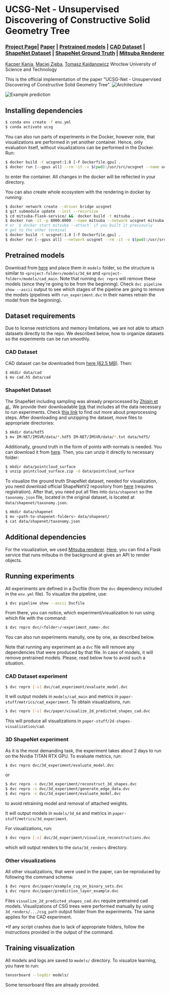 # UCSG-Net - Unsupervised Discovering of Constructive Solid Geometry Tree
### [Project Page](https://kacperkan.github.io/ucsgnet)| [Paper](https://arxiv.org/abs/2006.09102v3) | [Pretrained models](https://drive.google.com/file/d/1aoeEALT9ejm_G6hSw2AjtvGdbvbGGLaa/) | [CAD Dataset](https://www.dropbox.com/s/d6vm7diqfp65kyi/cad.h5?dl=0) | [ShapeNet Dataset](https://drive.google.com/file/d/158so7dnkQQNFSQTj741S3SUbuIXXRrLn/) | [ShapeNet Ground Truth](https://drive.google.com/open?id=16yiTtOrf6m4q9h3ZfhsG07JcAhLvZ0yk) | [Mitsuba Renderer](https://github.com/kacperkan/mitsuba-flask-service)

[Kacper Kania](https://kania.ml), [Maciej Zięba](https://scholar.google.com/citations?user=XmOBJZYAAAAJ&hl=en"), [Tomasz Kajdanowicz](https://scholar.google.com/citations?user=GOoaHHEAAAAJ&hl=en)
Wrocław University of Science and Technology

This is the official implementation of the paper "UCSG-Net - Unsupervised Discovering of Constructive Solid Geometry Tree".
![Architecture](architecture.png)

![Example prediction](csg-prediction.png)


## Installing dependencies

```bash
$ conda env create -f env.yml
$ conda activate ucsg
```

You can also run parts of experiments in the Docker, however note, that visualizations
are performed in yet another container. Hence, only evaluation itself, without
visualizations can be performed in the Docker. Run:
```bash
$ docker build -t ucsgnet:1.0 [-f Dockerfile.gpu] .
$ docker run [--gpus all] --rm -it -v $(pwd):/usr/src/ucsgnet --name ucsgnet ucsgnet:1.0 
```
to enter the container. All changes in the docker will be reflected in your directory.

You can also create whole ecosystem with the rendering in docker by running:
```bash
$ docker network create --driver bridge ucsgnet
$ git submodule update --init --recursive
$ cd mitsuba-flask-service/ &&  docker build -t mitsuba . 
$ docker run -it -p 8000:8000 --name mitsuba --network ucsgnet mitsuba:latest 
# or `$ docker start mitsuba --attach` if you built it previously
# get to the other terminal
$ docker build -t ucsgnet:1.0 [-f Dockerfile.gpu] . 
$ docker run [--gpus all] --network ucsgnet --rm -it -v $(pwd):/usr/src/ucsgnet --name ucsgnet ucsgnet:1.0 
```

## Pretrained models
Download from [here](https://drive.google.com/file/d/1aoeEALT9ejm_G6hSw2AjtvGdbvbGGLaa/) and place them in `models` folder, so the structure is similar to `<project-folder>/models/3d_64` and `<project-folder>/models/cad_main`. Note that running `dvc repro` will remove these models (since they're going to be from the beginning). Check `dvc pipeline show --ascii` output to see which stages of the pipeline are going to remove the models (pipelines with `run_experiment.dvc` in their names retrain the model from the beginning).

## Dataset requirements
Due to license restrictions and memory limitations, we are not able to attach
datasets directly to the repo. We described below, how to organize datasets
so the experiments can be run smoothly.

### CAD Dataset
CAD dataset can be downloaded from 
[here (62.5 MB)](https://www.dropbox.com/s/d6vm7diqfp65kyi/cad.h5?dl=0). Then:
```bash
$ mkdir data/cad
$ mv cad.h5 data/cad
```

### ShapeNet Dataset
The ShapeNet including sampling was already preprocessed by [Zhiqin et al.](https://github.com/czq142857/IM-NET).
We provide their downloadable [link](https://drive.google.com/file/d/158so7dnkQQNFSQTj741S3SUbuIXXRrLn/) 
that includes all the data necessary to run experiments. 
Check [this link](https://github.com/czq142857/IM-NET/tree/master/point_sampling)
to find out more about preprocessing steps.
After downloading and unzipping the dataset, move files to appropriate directories:
```bash
$ mkdir data/hdf5
$ mv IM-NET/IMSVR/data/*.hdf5 IM-NET/IMSVR/data/*.txt data/hdf5/
```

Additionally, ground truth in the form of points with normals is needed. You can
download it from [here](https://drive.google.com/open?id=16yiTtOrf6m4q9h3ZfhsG07JcAhLvZ0yk).
Then, you can unzip it directly to necessary folder:
```bash
$ mkdir data/pointcloud_surface
$ unzip pointcloud_surface.zip -d data/pointcloud_surface
```

To visualize the ground truth ShapeNet dataset, needed for visualization, you 
need download official ShapeNetV2 repository from [here](https://www.shapenet.org/)
(requires registration). After that, you need put all files into `data/shapenet`
so the `taxonomy.json` file, located in the original dataset, is located at
`data/shapenet/taxonomy.json`.

```bash
$ mkdir data/shapenet
$ mv <path-to-shapenet-folders> data/shapenet/
$ cat data/shapenet/taxonomy.json
```

## Additional dependencies
For the visualization, we used [Mitsuba renderer](https://www.mitsuba-renderer.org/index_old.html). [Here](https://github.com/kacperkan/mitsuba-flask-service), you can find a Flask service that runs mitsuba in the background at gives an API to render objects.

## Running experiments
All experiments are defined in a Dvcfile (from the `dvc` dependency included
in the `env.yml` file). To visualize the pipeline, use:

```bash
$ dvc pipeline show --ascii Dvcfile
```
From there, you can notice, which experiment/visualization to run using which
file with the command:
```bash
$ dvc repro dvc/<folder>/<experiment_name>.dvc
```

You can also run experiments manully, one by one, as described below.

Note that running any experiment as a `dvc` file will remove any dependencies
that were produced by that file. In case of models, it will remove pretrained models.
Please, read below how to avoid such a situation.
### CAD Dataset experiment
```bash
$ dvc repro [-s] dvc/cad_experiment/evaluate_model.dvc
```
It will output models in `models/cad_main` and metrics in 
`paper-stuff/metrics/cad_experiment`. To obtain visualizations, run:

```bash
$ dvc repro [-s] dvc/paper/visualize_2d_predicted_shapes_cad.dvc
```
This will produce all visualizations in `paper-stuff/2d-shapes-visualization/cad`.

### 3D ShapeNet experiment
As it is the most demanding task, the experiment takes about 2 days to run
on the Nvidia TITAN RTX GPU. To evaluate metrics, run:

```bash
$ dvc repro dvc/3d_experiment/evaluate_model.dvc
```
or 
```bash
$ dvc repro -s dvc/3d_experiment/reconstruct_3d_shapes.dvc
$ dvc repro -s dvc/3d_experiment/generate_edge_data.dvc
$ dvc repro -s dvc/3d_experiment/evaluate_model.dvc
```
to avoid retraining model and removal of attached weights.


It will output models in `models/3d_64` and metrics in 
`paper-stuff/metrics/3d_experiment`.

For visualizations, run:
```bash
$ dvc repro [-s] dvc/3d_experiment/visualize_reconstructions.dvc
```
which will output renders to the `data/3d_renders` directory.

### Other visualizations
All other visualizations, that were used in the paper, can be reproduced by
following the command schema:
```bash
$ dvc repro dvc/paper/example_csg_on_binary_sets.dvc
$ dvc repro dvc/paper/prediction_layer_example.dvc
```
Files `visualize_2d_predicted_shapes_cad.dvc` require pretrained cad models.
Visualizations of CSG trees were performed manually by using `3d_renders/.../csg_path`
output folder from the experiments. The same applies for the CAD experiment.

*If any script crashes due to lack of appropriate folders, follow the 
instructions provided in the output of the command.

## Training visualization
All models and logs are saved to `models/` directory. To visualize learning, 
you have to run:
```bash
tensorboard --logdir models/
```

Some tensorboard files are already provided.
